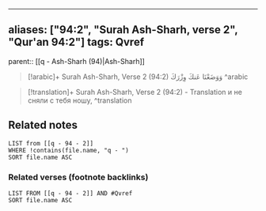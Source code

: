 
---
aliases: ["94:2", "Surah Ash-Sharh, verse 2", "Qur'an 94:2"]
tags: Qvref
---

parent:: [[q - Ash-Sharh (94)|Ash-Sharh]]

> [!arabic]+ Surah Ash-Sharh, Verse 2 (94:2)
> <span class="quran-arabic">وَوَضَعْنَا عَنكَ وِزْرَكَ</span>
^arabic

> [!translation]+ Surah Ash-Sharh, Verse 2 (94:2) - Translation
> и не сняли с тебя ношу,
^translation



## Related notes
```dataview
LIST from [[q - 94 - 2]]
WHERE !contains(file.name, "q - ")
SORT file.name ASC
```

### Related verses (footnote backlinks)
```dataview
LIST FROM [[q - 94 - 2]] AND #Qvref
SORT file.name ASC
```


